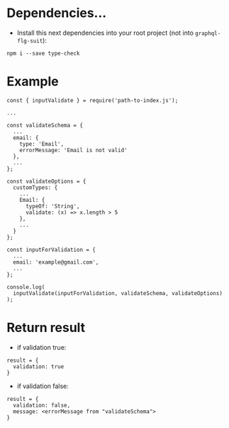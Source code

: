 # Dependencies...

* Install this next dependencies into your root project (not into `graphql-flg-suit`):

```
npm i --save type-check
```

# Example

```
const { inputValidate } = require('path-to-index.js');

...

const validateSchema = {
  ...
  email: {
    type: 'Email',
    errorMessage: 'Email is not valid'
  },
  ...
};

const validateOptions = {
  customTypes: {
    ...
    Email: {
      typeOf: 'String',
      validate: (x) => x.length > 5
    },
    ...
  }
};

const inputForValidation = {
  ...
  email: 'example@gmail.com',
  ...
};

console.log(
  inputValidate(inputForValidation, validateSchema, validateOptions)
);
```

# Return result

* if validation true:

```
result = {
  validation: true
}
```

* if validation false:

```
result = {
  validation: false,
  message: <errorMessage from "validateSchema">
}
```
